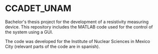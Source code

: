 # CCADET_UNAM

Bachelor's thesis project for the development of a resistivity measuring device. This repository includes the MATLAB code used for the control of the system using a GUI. 

The code was developed for the Institute of Nuclear Sciences in Mexico City (relevant parts of the code are in spanish).
